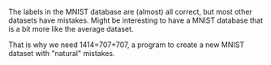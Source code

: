 The labels in the MNIST database are (almost) all correct, but most other datasets have mistakes. Might be interesting to have a MNIST database that is a bit more like the average dataset.   

That is why we need 1414=707+707, a program to create a new MNIST dataset with "natural" mistakes.  
